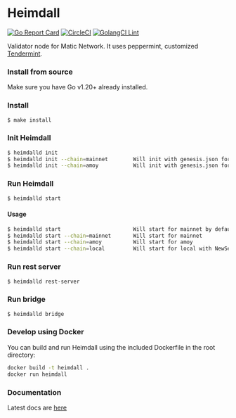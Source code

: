 # Heimdall

[![Go Report Card](https://goreportcard.com/badge/github.com/maticnetwork/heimdall)](https://goreportcard.com/report/github.com/maticnetwork/heimdall) [![CircleCI](https://circleci.com/gh/maticnetwork/heimdall/tree/master.svg?style=shield)](https://circleci.com/gh/maticnetwork/heimdall/tree/master) [![GolangCI Lint](https://github.com/maticnetwork/heimdall/actions/workflows/ci.yml/badge.svg)](https://github.com/maticnetwork/heimdall/actions)


Validator node for Matic Network. It uses peppermint, customized [Tendermint](https://github.com/tendermint/tendermint).

### Install from source 

Make sure you have Go v1.20+ already installed.

### Install 
```bash 
$ make install
```
### Init Heimdall 
```bash 
$ heimdalld init
$ heimdalld init --chain=mainnet        Will init with genesis.json for mainnet
$ heimdalld init --chain=amoy           Will init with genesis.json for amoy
```
### Run Heimdall 
```bash 
$ heimdalld start
```
#### Usage
```bash
$ heimdalld start                       Will start for mainnet by default
$ heimdalld start --chain=mainnet       Will start for mainnet
$ heimdalld start --chain=amoy          Will start for amoy
$ heimdalld start --chain=local         Will start for local with NewSelectionAlgoHeight = 0
```

### Run rest server
```bash 
$ heimdalld rest-server 
```

### Run bridge
```bash 
$ heimdalld bridge 
```

### Develop using Docker

You can build and run Heimdall using the included Dockerfile in the root directory:

```bash
docker build -t heimdall .
docker run heimdall
```

### Documentation 

Latest docs are [here](https://docs.polygon.technology/pos/) 
